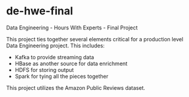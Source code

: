 # de-hwe-final
Data Engineering - Hours With Experts - Final Project

This project ties together several elements critical for a production level Data Engineering project. This includes:
- Kafka to provide streaming data
- HBase as another source for data enrichment
- HDFS for storing output
- Spark for tying all the pieces together

This project utilizes the Amazon Public Reviews dataset.
